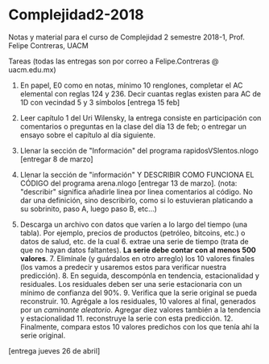 # Complejidad2-2018
Notas y material para el curso de Complejidad 2 semestre 2018-1, Prof. Felipe Contreras, UACM

Tareas (todas las entregas son por correo a Felipe.Contreras @ uacm.edu.mx)

1. En papel, E0 como en notas, mínimo 10 renglones, completar el AC elemental con reglas 124 y 236. Decir cuantas reglas existen para AC de 1D con vecindad 5 y 3 símbolos [entrega 15 feb]

2. Leer capítulo 1 del Uri Wilensky, la entrega consiste en participación con comentarios o preguntas en la clase del día 13 de feb; o entregar un ensayo sobre el capítulo al día siguiente.

3. Llenar la sección de "Información" del programa rapidosVSlentos.nlogo [entregar 8 de marzo]

4. Llenar la sección de "información" Y DESCRIBIR COMO FUNCIONA EL CÓDIGO del programa arena.nlogo [entregar 13 de marzo]. (nota: "describir" significa añadirle linea por linea comentarios al código. No dar una definición, sino describirlo, como si lo estuvieran platicando a su sobrinito, paso A, luego paso B, etc...)

5. Descarga un archivo con datos que varíen a lo largo del tiempo (una tabla). Por ejemplo, precios de productos (petróleo, bitcoins, etc.) o datos de salud, etc. de la cual 
	6. extrae una serie de tiempo (trata de que no hayan datos faltantes). **La serie debe contar con al menos 500 valores**.
	7. Elimínale (y guárdalos en otro arreglo) los 10 valores finales (los vamos a predecir y usaremos estos para verificar nuestra predicción). 
	8. En seguida, descompónla en tendencia, estacionalidad y residuales. Los residuales deben ser una serie estacionaria con un mínimo de confianza del 90%. 
	9. Verifica que la serie original se pueda reconstruir. 
	10. Agrégale a los residuales, 10 valores al final, generados por un *caminante aleatorio*. Agregar diez valores también a la tendencia y estacionalidad
	11. reconstruye la serie con esta predicción.
	12. Finalmente, compara estos 10 valores predichos con los que tenía ahí la serie original.

[entrega jueves 26 de abril]
